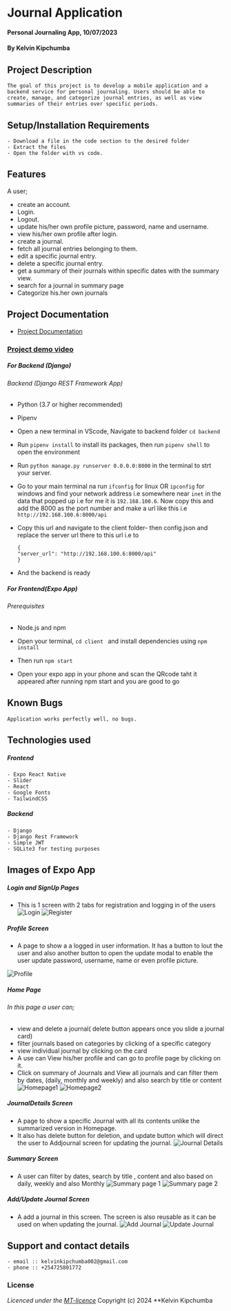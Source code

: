 # Journal Application
#### Personal Journaling App, 10/07/2023
#### **By Kelvin Kipchumba**
## Project Description
    The goal of this project is to develop a mobile application and a backend service for personal journaling. Users should be able to create, manage, and categorize journal entries, as well as view summaries of their entries over specific periods.
    
## Setup/Installation Requirements
    - Download a file in the code section to the desired folder
    - Extract the files
    - Open the folder with vs code.

## Features
A user;
- create an account.
- Login.
- Logout.
- update his/her own profile picture, password, name and username.
- view his/her own profile after login.
- create a journal.
- fetch all journal entries belonging to them.
- edit a specific journal entry.
- delete a specific journal entry.
- get a summary of their journals within specific dates with the summary view.
- search for a journal in summary page
- Categorize his.her own journals


## Project Documentation
 - [Project Documentation](https://docs.google.com/document/d/1XNv-byj_YQxF-eKOajlqZG34ZuZikxi8rCHoAIF7NLo/edit)

### [Project demo video](https://drive.google.com/file/d/1eDeQlBxjpZ5FjrKVZeSMs634vnmTpXIE/view)

##### For Backend (Django)
###### Backend (Django REST Framework App)
- Python (3.7 or higher recommended)
- Pipenv

- Open a new terminal in VScode,  Navigate to backend folder ```cd backend```
- Run ```pipenv install``` to install its packages, then run ```pipenv shell``` to open the environment
- Run ```python manage.py runserver 0.0.0.0:8000``` in the terminal to strt your server.
- Go to your main terminal na run  ```ifconfig``` for linux OR ```ipconfig``` for windows and find your network address i.e somewhere near ``inet`` in the data that popped up i.e for me it is ``192.168.100.6``. Now copy this and add the 8000 as the port number and make a url like this i.e ```http://192.168.100.6:8000/api```
- Copy this url and navigate to the client folder- then config.json and replace the server url there to this url i.e to
    ```
    {
    "server_url": "http://192.168.100.6:8000/api"
    } 
    ```
- And the backend is ready 


##### For Frontend(Expo App)
###### Prerequisites
- Node.js and npm

- Open your terminal, ```cd client ``` and install dependencies using ```npm install```
- Then run ```npm start```
- Open your expo app in your phone and scan the QRcode taht it appeared after running npm start and you are good to go

       

## Known Bugs
    Application works perfectly well, no bugs.

## Technologies used
##### Frontend
    - Expo React Native
    - Slider
    - React 
    - Google Fonts
    - TailwindCSS

##### Backend
    - Django
    - Django Rest Framework
    - Simple JWT
    - SQLite3 for testing purposes


## Images of Expo App
##### Login and SignUp Pages 
- This is 1 screen with 2 tabs for registration and logging in of the users
![Login](images/login.jpeg)
![Register](images/register.jpeg)

##### Profile Screen
- A page to show a a logged in user information. It has a button to lout the user and also another button to open the update modal to enable the user update password, username, name or even profile picture.

![Profile](images/profile.jpeg)


##### Home Page
###### In this page a user can;
- view and delete a journal( delete button appears once you slide a journal card)
- filter journals based on categories by clicking of a specific category
- view individual journal by clicking on the card
- A use can View his/her profile and can go to profile page by clicking on it.
- Click on summary of  Journals and View all journals and can filter them by dates, (daily, monthly and weekly) and also search by 
    title or content
![Homepage1](images/homepage1.jpeg)
![Homepage2](images/homepage2.jpeg)

##### JournalDetails Screen
- A page to show a specific Journal with all its contents unlike the summarized version in Homepage. 
- It also has delete button for deletion, and update button which will direct the user to Addjournal screen for updating the journal.
![Journal Details](images/journaldetails.jpeg)

##### Summary Screen
- A user can filter by dates, search by title , content and also based on daily, weekly and also Monthly 
![Summary page 1](images/summary1.jpeg)
![Summary page 2](images/summary2.jpeg)


##### Add/Update Journal Screen
- A add a journal in this screen. The screen is also reusable as it can be used on when updating the journal.
![Add Journal](images/addjournal.jpeg)
![Update Journal](images/updatejournal.jpeg)


## Support and contact details
    - email :: kelvinkipchumba002@gmail.com
    - phone :: +254725801772

### License
*Licenced under the [MT-licence](https://github.com/k-koech/Journal-Shamiri/blob/master/LICENSE.md)*
Copyright (c) 2024 **Kelvin Kipchumba
